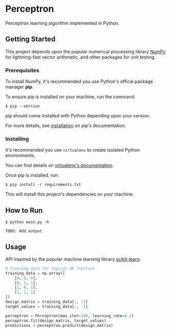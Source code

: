# Perceptron
Perceptron learning algorithm implemented in Python.

## Getting Started
This project depends upon the popular numerical processing library [NumPy](http://www.numpy.org/) for lightning-fast vector arithmetic, and other packages for unit testing.

### Prerequisites

To install NumPy, it's recommended you use Python's offical package manager **pip**.

To ensure pip is installed on your machine, run the command:

```
$ pip --version
```

pip should come installed with Python depending upon your version.

For more details, see [installation](https://pip.pypa.io/en/stable/installing/)
on pip's documentation.

### Installing
It's recommended you use `virtualenv` to create isolated Python environments.

You can find details on [virtualenv's documentation](https://virtualenv.pypa.io/en/stable/).

Once pip is installed, run:

```
$ pip install -r requirements.txt
```

This will install this project's dependencies on your machine.

## How to Run

```
$ python main.py -h

TODO: Add output
```

## Usage
API inspired by the popular machine learning library
[scikit-learn](http://scikit-learn.org/stable/modules/generated/sklearn.linear_model.Perceptron.html).

```python
# Training data for logical OR function
training_data = np.array([
    [0, 0, 0],
    [0, 1, 1],
    [1, 0, 1],
    [1, 1, 1]
])
design_matrix = training_data[:, :2]
target_values = training_data[:, -1]

perceptron = Perceptron(max_iter=100, learning_rate=0.2)
perceptron.fit(design_matrix, target_values)
predictions = perceptron.predict(design_matrix)
```
